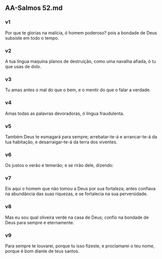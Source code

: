 ## AA-Salmos 52.md
### v1
 Por que te glorias na malícia, ó homem poderoso? pois a bondade de Deus subsiste em todo o tempo.
### v2
 A tua língua maquina planos de destruição, como uma navalha afiada, ó tu que usas de dolo.
### v3
 Tu amas antes o mal do que o bem, e o mentir do que o falar a verdade.
### v4
 Amas todas as palavras devoradoras, ó língua fraudulenta.
### v5
 Também Deus te esmagará para sempre; arrebatar-te-á e arrancar-te-á da tua habitação, e desarraigar-te-á da terra dos viventes.
### v6
 Os justos o verão e temerão; e se rirão dele, dizendo:
### v7
 Eis aqui o homem que não tomou a Deus por sua fortaleza; antes confiava na abundância das suas riquezas, e se fortalecia na sua perversidade.
### v8
 Mas eu sou qual oliveira verde na casa de Deus; confio na bondade de Deus para sempre e eternamente.
### v9
 Para sempre te louvarei, porque tu isso fizeste, e proclamarei o teu nome, porque é bom diante de teus santos.
